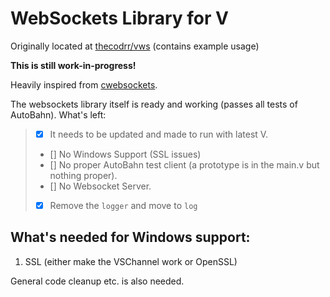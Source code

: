 # WebSockets Library for V

Originally located at [thecodrr/vws](https://github.com/thecodrr/vws) (contains example usage)

**This is still work-in-progress!**

Heavily inspired from [cwebsockets](https://github.com/jeremyhahn/cwebsocket).

The websockets library itself is ready and working (passes all tests of AutoBahn). What's left:
> * [x] It needs to be updated and made to run with latest V.
> * [] No Windows Support (SSL issues)
> * [] No proper AutoBahn test client (a prototype is in the main.v but nothing proper).
> * [] No Websocket Server.
> * [x] Remove the `logger` and move to `log`

## What's needed for Windows support:

1. SSL (either make the VSChannel work or OpenSSL)

General code cleanup etc. is also needed.
